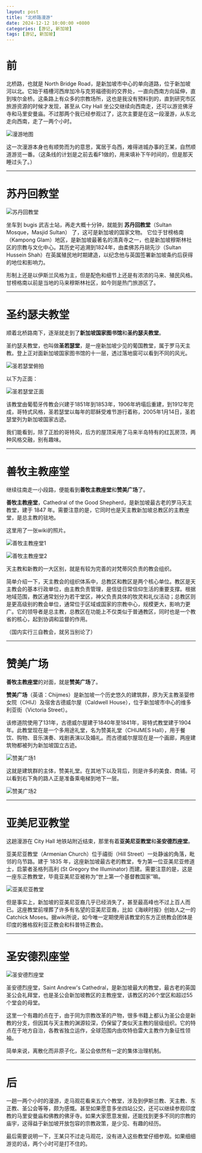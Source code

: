 ```yaml
---
layout: post
title: "北桥路漫游"
date: 2024-12-12 10:00:00 +0800
categories: [游记, 新加坡]
tags: [游记, 新加坡]
---
```


# 前

北桥路，也就是 North Bridge Road，是新加坡市中心的单向道路，位于新加坡河以北。它始于梧槽河西岸加冷与克劳福德街的交界处，一直向西南方向延伸，直到埃尔金桥。这条路上有众多的宗教场所，这也是我没有预料到的，直到研究市区旅游资源的时候才发现，甚至从 City Hall 坐公交继续向西南走，还可以游览佛牙寺和马里安曼庙。不过那两个我已经参观过了，这次主要是在这一段漫游，从东北走向西南，走了一两个小时。

![漫游地图](/assets/img/else/NBR-map.png)

这一次漫游本身也有顺势而为的意思，寓居于岛西，难得进城办事的王某，自然顺道游览一番。（这条线的计划是之前去看F1做的，用来填补下午时间的，但是那天睡过头了。）

---

# 苏丹回教堂

![苏丹回教堂](/assets/img/else/sultan-mos.jpg)


坐车到 bugis 武吉士站，再走大概十分钟，就能到 **苏丹回教堂**（Sultan Mosque，Masjid Sultan） 了，这可是新加坡的国家文物。
它位于甘榜格南（Kampong Glam）地区，是新加坡最著名的清真寺之一，也是新加坡穆斯林社区的宗教与文化中心。其历史可追溯到1824年，由柔佛苏丹胡先沙（Sultan Hussein Shah）在英属殖民地时期建造，以纪念他与英国签署新加坡条约后获得的地位和影响力。

形制上还是以伊斯兰风格为主，但是配色和细节上还是有浓浓的马来、殖民风格。甘榜格南以前是当地的马来穆斯林社区，如今则是热门旅游区了。

---

# 圣约瑟夫教堂

顺着北桥路南下，逐渐就走到了**新加坡国家图书馆**和**圣约瑟夫教堂**。

圣约瑟夫教堂，也叫做**圣若瑟堂**，是一座新加坡少见的葡国教堂，属于罗马天主教。登上正对面新加坡国家图书馆的十一层，透过落地窗可以看到不同的风光。

![圣若瑟堂俯拍](/assets/img/else/st_jph1.jpg)

以下为正面：

![圣若瑟堂正面](/assets/img/else/st_jph2.jpg)

该教堂由葡萄牙传教会兴建于1851年到1853年，1906年坍塌后重建，到1912年完成，哥特式风格，圣若瑟堂以每年的耶稣受难节游行着称，2005年1月14日，圣若瑟堂列为新加坡国家古迹。

我们能看到，除了正脸的哥特风，后方的屋顶采用了马来半岛特有的红瓦房顶，两种风格交融，别有趣味。

---

# 善牧主教座堂

继续往南走一小段路，便能看到**善牧主教座堂**和**赞美广场**了。

**善牧主教座堂**，Cathedral of the Good Shepherd，是新加坡最古老的罗马天主教堂，建于 1847 年。需要注意的是，它同时也是天主教新加坡总教区的主教座堂，是总主教的驻地。

这里用了一张wiki的照片。

![善牧主教座堂1](/assets/img/else/cgs1.png)

![善牧主教座堂2](/assets/img/else/cgs2.jpg)

天主教和新教的一大区别，就是有较为完善的对梵蒂冈负责的教会组织。

简单介绍一下，天主教会的组织体系中，总教区和教区是两个核心单位。教区是天主教会的基本行政单位，由主教负责管理，是信徒日常信仰生活的重要支撑。根据地域范围，教区通常划分为若干堂区，神父负责具体的牧灵和礼仪活动；总教区则是更高级别的教会单位，通常位于区域或国家的宗教中心，规模更大，影响力更广。它的领导者是总主教，总教区在功能上不仅类似于普通教区，同时也是一个教省的核心，起到协调和监督的作用。

（国内实行三自教会，就另当别论了）

---

# 赞美广场

**善牧主教座堂**的对面，就是**赞美广场**了。

**赞美广场**（英语：Chijmes）是新加坡一个历史悠久的建筑群，原为天主教圣婴修女院（CHIJ）及宿舍古德威尔屋（Caldwell House），位于新加坡市中心的维多利亚街（Victoria Street）。

该修道院使用了131年，古德威尔屋建于1840年至1841年，哥特式教堂建于1904年。此教堂现在是一个多用途礼堂，名为赞美礼堂（CHIJMES Hall），用于餐饮、购物、音乐演奏、戏剧表演以及婚礼。而古德威尔屋现在是一个画廊，两座建筑物都被列为新加坡国立古迹。


![赞美广场1](/assets/img/else/chij1.jpg)

这就是建筑群的主体，赞美礼堂。在其地下以及背后，则是许多的美食、商铺。可以看到右下角的路人正是准备乘电梯到地下一层。

![赞美广场2](/assets/img/else/chij2.jpg)


---

# 亚美尼亚教堂

这趟漫游在 City Hall 地铁站附近结束，那里有着**亚美尼亚教堂**和**圣安德烈座堂**。

亚美尼亚教堂（Armenian Church）位于禧街（Hill Street）一处静谧的角落，毗邻的乌节路。建于 1835 年，这座新加坡最古老的教堂，专为第一位亚美尼亚修道士，启蒙者圣格列高利 (St Gregory the Illuminator) 而建。需要注意的是，这是一座东正教教堂，毕竟亚美尼亚被称为“世上第一个基督教国家”嘛。

![亚美尼亚教堂](/assets/img/else/arme.jpg)

但是事实上，新加坡的亚美尼亚裔几乎已经消失了，甚至最高峰也不过上百人而已。这座教堂前埋葬了许多有名望的亚美尼亚裔，比如《海峡时报》创始人之一的 Catchick Moses。据wiki所说，如今唯一定期使用该教堂的东方正统教会团体是印度的雅格叙利亚正教会和科普特正教会。

---

# 圣安德烈座堂

![圣安德烈座堂](/assets/img/else/st_and.jpg)

圣安德烈座堂，Saint Andrew's Cathedral，是新加坡最大的教堂，最古老的英国圣公会礼拜堂，也是圣公会新加坡教区的主教座堂，该教区的26个堂区和超过55个堂会的母堂。

这里一个有趣的点在于，由于同为宗教改革的产物，很多书籍上都认为圣公会是新教的分支，但因其与天主教的渊源较深，仍保留了类似天主教的层级组织。它的特点在于地方自治，各教省独立运作，全球范围内由坎特伯雷大主教作为象征性领袖。

简单来说，离散化而非原子化，圣公会依然有一定的集体治理机制。

---

# 后

一趟一两个小时的漫游，走马观花看来五六个教堂，涉及到伊斯兰教、天主教、东正教、圣公会等等，颇为感慨。甚至如果愿意多坐四站公交，还可以继续参观印度教的马里安曼庙和佛教的佛牙寺。如果大家愿意发掘，还能找到更多不同的宗教的庙宇，这得益于新加坡开放包容的宗教政策，是少见、有趣的经历。

最后需要说明一下，王某只不过走马观花，没有进入这些教堂仔细参观。如果细细游览的话，两个小时可是打不住的。

